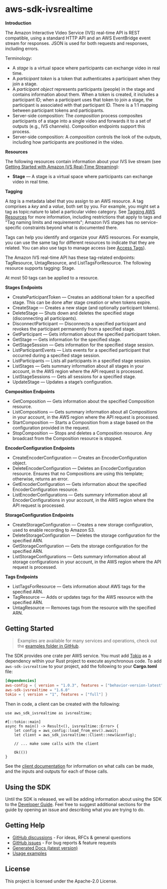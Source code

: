 # aws-sdk-ivsrealtime

__Introduction__

The Amazon Interactive Video Service (IVS) real-time API is REST compatible, using a standard HTTP API and an AWS EventBridge event stream for responses. JSON is used for both requests and responses, including errors.

Terminology:
  - A _stage_ is a virtual space where participants can exchange video in real time.
  - A _participant token_ is a token that authenticates a participant when they join a stage.
  - A _participant object_ represents participants (people) in the stage and contains information about them. When a token is created, it includes a participant ID; when a participant uses that token to join a stage, the participant is associated with that participant ID. There is a 1:1 mapping between participant tokens and participants.
  - Server-side composition: The _composition_ process composites participants of a stage into a single video and forwards it to a set of outputs (e.g., IVS channels). Composition endpoints support this process.
  - Server-side composition: A _composition_ controls the look of the outputs, including how participants are positioned in the video.

__Resources__

The following resources contain information about your IVS live stream (see [Getting Started with Amazon IVS Real-Time Streaming](https://docs.aws.amazon.com/ivs/latest/RealTimeUserGuide/getting-started.html)):
  - __Stage__ — A stage is a virtual space where participants can exchange video in real time.

__Tagging__

A _tag_ is a metadata label that you assign to an AWS resource. A tag comprises a _key_ and a _value_, both set by you. For example, you might set a tag as topic:nature to label a particular video category. See [Tagging AWS Resources](https://docs.aws.amazon.com/general/latest/gr/aws_tagging.html) for more information, including restrictions that apply to tags and "Tag naming limits and requirements"; Amazon IVS stages has no service-specific constraints beyond what is documented there.

Tags can help you identify and organize your AWS resources. For example, you can use the same tag for different resources to indicate that they are related. You can also use tags to manage access (see [Access Tags](https://docs.aws.amazon.com/IAM/latest/UserGuide/access_tags.html)).

The Amazon IVS real-time API has these tag-related endpoints: TagResource, UntagResource, and ListTagsForResource. The following resource supports tagging: Stage.

At most 50 tags can be applied to a resource.

__Stages Endpoints__
  - CreateParticipantToken — Creates an additional token for a specified stage. This can be done after stage creation or when tokens expire.
  - CreateStage — Creates a new stage (and optionally participant tokens).
  - DeleteStage — Shuts down and deletes the specified stage (disconnecting all participants).
  - DisconnectParticipant — Disconnects a specified participant and revokes the participant permanently from a specified stage.
  - GetParticipant — Gets information about the specified participant token.
  - GetStage — Gets information for the specified stage.
  - GetStageSession — Gets information for the specified stage session.
  - ListParticipantEvents — Lists events for a specified participant that occurred during a specified stage session.
  - ListParticipants — Lists all participants in a specified stage session.
  - ListStages — Gets summary information about all stages in your account, in the AWS region where the API request is processed.
  - ListStageSessions — Gets all sessions for a specified stage.
  - UpdateStage — Updates a stage’s configuration.

__Composition Endpoints__
  - GetComposition — Gets information about the specified Composition resource.
  - ListCompositions — Gets summary information about all Compositions in your account, in the AWS region where the API request is processed.
  - StartComposition — Starts a Composition from a stage based on the configuration provided in the request.
  - StopComposition — Stops and deletes a Composition resource. Any broadcast from the Composition resource is stopped.

__EncoderConfiguration Endpoints__
  - CreateEncoderConfiguration — Creates an EncoderConfiguration object.
  - DeleteEncoderConfiguration — Deletes an EncoderConfiguration resource. Ensures that no Compositions are using this template; otherwise, returns an error.
  - GetEncoderConfiguration — Gets information about the specified EncoderConfiguration resource.
  - ListEncoderConfigurations — Gets summary information about all EncoderConfigurations in your account, in the AWS region where the API request is processed.

__StorageConfiguration Endpoints__
  - CreateStorageConfiguration — Creates a new storage configuration, used to enable recording to Amazon S3.
  - DeleteStorageConfiguration — Deletes the storage configuration for the specified ARN.
  - GetStorageConfiguration — Gets the storage configuration for the specified ARN.
  - ListStorageConfigurations — Gets summary information about all storage configurations in your account, in the AWS region where the API request is processed.

__Tags Endpoints__
  - ListTagsForResource — Gets information about AWS tags for the specified ARN.
  - TagResource — Adds or updates tags for the AWS resource with the specified ARN.
  - UntagResource — Removes tags from the resource with the specified ARN.

## Getting Started

> Examples are available for many services and operations, check out the
> [examples folder in GitHub](https://github.com/awslabs/aws-sdk-rust/tree/main/examples).

The SDK provides one crate per AWS service. You must add [Tokio](https://crates.io/crates/tokio)
as a dependency within your Rust project to execute asynchronous code. To add `aws-sdk-ivsrealtime` to
your project, add the following to your **Cargo.toml** file:

```toml
[dependencies]
aws-config = { version = "1.0.3", features = ["behavior-version-latest"] }
aws-sdk-ivsrealtime = "1.6.0"
tokio = { version = "1", features = ["full"] }
```

Then in code, a client can be created with the following:

```rust,no_run
use aws_sdk_ivsrealtime as ivsrealtime;

#[::tokio::main]
async fn main() -> Result<(), ivsrealtime::Error> {
    let config = aws_config::load_from_env().await;
    let client = aws_sdk_ivsrealtime::Client::new(&config);

    // ... make some calls with the client

    Ok(())
}
```

See the [client documentation](https://docs.rs/aws-sdk-ivsrealtime/latest/aws_sdk_ivsrealtime/client/struct.Client.html)
for information on what calls can be made, and the inputs and outputs for each of those calls.

## Using the SDK

Until the SDK is released, we will be adding information about using the SDK to the
[Developer Guide](https://docs.aws.amazon.com/sdk-for-rust/latest/dg/welcome.html). Feel free to suggest
additional sections for the guide by opening an issue and describing what you are trying to do.

## Getting Help

* [GitHub discussions](https://github.com/awslabs/aws-sdk-rust/discussions) - For ideas, RFCs & general questions
* [GitHub issues](https://github.com/awslabs/aws-sdk-rust/issues/new/choose) - For bug reports & feature requests
* [Generated Docs (latest version)](https://awslabs.github.io/aws-sdk-rust/)
* [Usage examples](https://github.com/awslabs/aws-sdk-rust/tree/main/examples)

## License

This project is licensed under the Apache-2.0 License.

